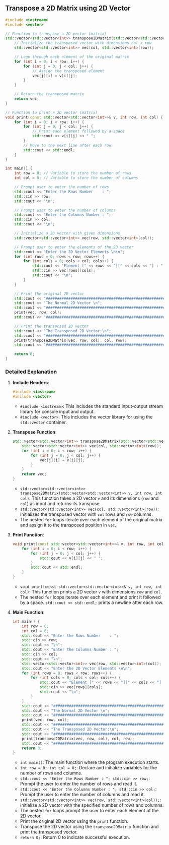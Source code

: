 ## Transpose a 2D Matrix using 2D Vector



```c++
#include <iostream>
#include <vector>

// Function to transpose a 2D vector (matrix)
std::vector<std::vector<int>> transpose2DMatrix(std::vector<std::vector<int>> v, int row, int col) {
    // Initialize the transposed vector with dimensions col x row
    std::vector<std::vector<int>> vec(col, std::vector<int>(row));

    // Loop through each element of the original matrix
    for (int i = 0; i < row; i++) {
        for (int j = 0; j < col; j++) {
            // Assign the transposed element
            vec[j][i] = v[i][j];
        }
    }

    // Return the transposed matrix
    return vec;
}

// Function to print a 2D vector (matrix)
void print(const std::vector<std::vector<int>>& v, int row, int col) {
    for (int i = 0; i < row; i++) {
        for (int j = 0; j < col; j++) {
            // Print each element followed by a space
            std::cout << v[i][j] << " ";
        }
        // Move to the next line after each row
        std::cout << std::endl;
    }
}

int main() {
    int row = 0; // Variable to store the number of rows
    int col = 0; // Variable to store the number of columns

    // Prompt user to enter the number of rows
    std::cout << "Enter the Rows Number    : ";
    std::cin >> row;
    std::cout << "\n";

    // Prompt user to enter the number of columns
    std::cout << "Enter the Columns Number : ";
    std::cin >> col;
    std::cout << "\n";

    // Initialize a 2D vector with given dimensions
    std::vector<std::vector<int>> vec(row, std::vector<int>(col));

    // Prompt user to enter the elements of the 2D vector
    std::cout << "Enter the 2D Vector Elements \n\n";
    for (int rows = 0; rows < row; rows++) {
        for (int cols = 0; cols < col; cols++) {
            std::cout << "Element [" << rows << "][" << cols << "] : ";
            std::cin >> vec[rows][cols];
            std::cout << "\n";
        }
    }

    // Print the original 2D vector
    std::cout << "###########################################################\n";
    std::cout << "The Normal 2D Vector \n";
    std::cout << "###########################################################\n";
    print(vec, row, col);
    std::cout << "###########################################################\n";

    // Print the transposed 2D vector
    std::cout << "The Transposed 2D Vector:\n";
    std::cout << "###########################################################\n";
    print(transpose2DMatrix(vec, row, col), col, row);
    std::cout << "###########################################################\n";

    return 0;
}
```

### Detailed Explanation

1. **Include Headers**:

   ```c++
   #include <iostream>
   #include <vector>
   ```

   - `#include <iostream>`: This includes the standard input-output stream library for console input and output.
   - `#include <vector>`: This includes the vector library for using the `std::vector` container.

2. **Transpose Function**:

   ```c++
   std::vector<std::vector<int>> transpose2DMatrix(std::vector<std::vector<int>> v, int row, int col) {
       std::vector<std::vector<int>> vec(col, std::vector<int>(row));
       for (int i = 0; i < row; i++) {
           for (int j = 0; j < col; j++) {
               vec[j][i] = v[i][j];
           }
       }
       return vec;
   }
   ```

   - `std::vector<std::vector<int>> transpose2DMatrix(std::vector<std::vector<int>> v, int row, int col)`: This function takes a 2D vector `v` and its dimensions (`row` and `col`) as input and returns its transpose.
   - `std::vector<std::vector<int>> vec(col, std::vector<int>(row))`: Initializes the transposed vector with `col` rows and `row` columns.
   - The nested `for` loops iterate over each element of the original matrix and assign it to the transposed position in `vec`.

3. **Print Function**:

   ```c++
   void print(const std::vector<std::vector<int>>& v, int row, int col) {
       for (int i = 0; i < row; i++) {
           for (int j = 0; j < col; j++) {
               std::cout << v[i][j] << " ";
           }
           std::cout << std::endl;
       }
   }
   ```

   - `void print(const std::vector<std::vector<int>>& v, int row, int col)`: This function prints a 2D vector `v` with dimensions `row` and `col`.
   - The nested `for` loops iterate over each element and print it followed by a space. `std::cout << std::endl;` prints a newline after each row.

4. **Main Function**:

   ```c++
   int main() {
       int row = 0;
       int col = 0;
       std::cout << "Enter the Rows Number    : ";
       std::cin >> row;
       std::cout << "\n";
       std::cout << "Enter the Columns Number : ";
       std::cin >> col;
       std::cout << "\n";
       std::vector<std::vector<int>> vec(row, std::vector<int>(col));
       std::cout << "Enter the 2D Vector Elements \n\n";
       for (int rows = 0; rows < row; rows++) {
           for (int cols = 0; cols < col; cols++) {
               std::cout << "Element [" << rows << "][" << cols << "] : ";
               std::cin >> vec[rows][cols];
               std::cout << "\n";
           }
       }
       std::cout << "###########################################################\n";    
       std::cout << "The Normal 2D Vector \n";
       std::cout << "###########################################################\n";    
       print(vec, row, col);
       std::cout << "###########################################################\n";    
       std::cout << "The Transposed 2D Vector:\n";
       std::cout << "###########################################################\n";    
       print(transpose2DMatrix(vec, row, col), col, row);
       std::cout << "###########################################################\n";    
       return 0;
   }
   ```

   - `int main()`: The main function where the program execution starts.
   - `int row = 0; int col = 0;`: Declare and initialize variables for the number of rows and columns.
   - `std::cout << "Enter the Rows Number : "; std::cin >> row;`: Prompt the user to enter the number of rows and read it.
   - `std::cout << "Enter the Columns Number : "; std::cin >> col;`: Prompt the user to enter the number of columns and read it.
   - `std::vector<std::vector<int>> vec(row, std::vector<int>(col));`: Initialize a 2D vector with the specified number of rows and columns.
   - The nested `for` loops prompt the user to enter each element of the 2D vector.
   - Print the original 2D vector using the `print` function.
   - Transpose the 2D vector using the `transpose2DMatrix` function and print the transposed vector.
   - `return 0;`: Return 0 to indicate successful execution.
